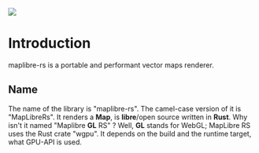 ![](./logo/maplibre-rs-with-text.svg)

# Introduction

maplibre-rs is a portable and performant vector maps renderer. 


## Name

The name of the library is "maplibre-rs". The camel-case version of it is "MapLibreRs". It renders a **Map**, is **libre**/open source written in **Rust**. Why isn't it named "Maplibre **GL** RS" ? Well, **GL** stands for WebGL; MapLibre RS uses the Rust crate "wgpu". It depends on the build and the runtime target, what GPU-API is used.